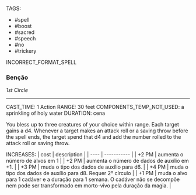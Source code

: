 TAGS:
- #spell
- #boost
- #sacred
- #speech
- #no
- #trickery

INCORRECT_FORMAT_SPELL
### Benção
*1st Circle*
___
CAST_TIME: 1 Action
RANGE: 30 feet
COMPONENTS_TEMP_NOT_USED: a sprinkling of holy water
DURATION: cena

You bless up to three creatures of your choice within range. Each target gains a d4. Whenever a target makes an attack roll or a saving throw before the spell ends, the target spend that d4 and add the number rolled to the attack roll or saving throw.

INCREASES:
| cost | description |
| ---- | ----------- |
| +2 PM | aumenta o número de alvos em 1 |
| +2 PM | aumenta o número de dados de auxílio em +1. |
| +3 PM | muda o tipo dos dados de auxílio para d6. |
| +4 PM | muda o tipo dos dados de auxílio para d8. Requer 2º círculo |
| +1 PM | muda o alvo para 1 cadáver e a duração para 1 semana. O cadáver não se decompõe nem pode ser transformado em morto-vivo pela duração da magia. |
